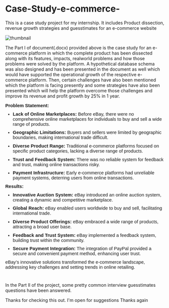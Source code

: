 # Case-Study-e-commerce-
This is a case study project for my internship. It includes Product dissection, revenue growth strategies and guesstimates for an e-commerce website

![thumbnail](https://github.com/ANURUDRA-JENA/Travel-Hospitality-Analysis/blob/500549bb995682ff67ab594999afc9f9578fcfa9/Assets/CS%20D1.png)

The Part I of document(.docx) provided above is the case study for an e-commerce platform in which the complete product has been dissected along with its
features, impacts, realworld problems and how those problems were solved by the platform. A hypothetical database schema was also designed and 
has been presented in the document as well which would have supported the operational growth of the respective e-commerce platform.
Then, certain challenges have also been mentioned which the platform is facing presently and some strategies have also been presented which will help
the platform overcome those challenges and improve its revenue and profit growth by 25% in 1 year.

<p style='margin-top:0in;margin-right:0in;margin-bottom:8.0pt;margin-left:0in;font-size:11.0pt;font-family:"Calibri",sans-serif;'><strong>Problem Statement:</strong></p>
<ul style="margin-bottom:0in;margin-top:0in;" type="disc">
    <li style='margin-top:0in;margin-right:0in;margin-bottom:8.0pt;margin-left:0in;font-size:11.0pt;font-family:"Calibri",sans-serif;'><strong>Lack of Online Marketplaces:</strong> Before eBay, there were no comprehensive online marketplaces for individuals to buy and sell a wide range of products.</li>
    <li style='margin-top:0in;margin-right:0in;margin-bottom:8.0pt;margin-left:0in;font-size:11.0pt;font-family:"Calibri",sans-serif;'><strong>Geographic Limitations:</strong> Buyers and sellers were limited by geographic boundaries, making international trade difficult.</li>
    <li style='margin-top:0in;margin-right:0in;margin-bottom:8.0pt;margin-left:0in;font-size:11.0pt;font-family:"Calibri",sans-serif;'><strong>Diverse Product Range:</strong> Traditional e-commerce platforms focused on specific product categories, lacking a diverse range of products.</li>
    <li style='margin-top:0in;margin-right:0in;margin-bottom:8.0pt;margin-left:0in;font-size:11.0pt;font-family:"Calibri",sans-serif;'><strong>Trust and Feedback System:</strong> There was no reliable system for feedback and trust, making online transactions risky.</li>
    <li style='margin-top:0in;margin-right:0in;margin-bottom:8.0pt;margin-left:0in;font-size:11.0pt;font-family:"Calibri",sans-serif;'><strong>Payment Infrastructure:</strong> Early e-commerce platforms had unreliable payment systems, deterring users from online transactions.</li>
</ul>
<p style='margin-top:0in;margin-right:0in;margin-bottom:8.0pt;margin-left:0in;font-size:11.0pt;font-family:"Calibri",sans-serif;'><strong>Results:</strong></p>
<ul style="margin-bottom:0in;margin-top:0in;" type="disc">
    <li style='margin-top:0in;margin-right:0in;margin-bottom:8.0pt;margin-left:0in;font-size:11.0pt;font-family:"Calibri",sans-serif;'><strong>Innovative Auction System:</strong> eBay introduced an online auction system, creating a dynamic and competitive marketplace.</li>
    <li style='margin-top:0in;margin-right:0in;margin-bottom:8.0pt;margin-left:0in;font-size:11.0pt;font-family:"Calibri",sans-serif;'><strong>Global Reach:</strong> eBay enabled users worldwide to buy and sell, facilitating international trade.</li>
    <li style='margin-top:0in;margin-right:0in;margin-bottom:8.0pt;margin-left:0in;font-size:11.0pt;font-family:"Calibri",sans-serif;'><strong>Diverse Product Offerings:</strong> eBay embraced a wide range of products, attracting a broad user base.</li>
    <li style='margin-top:0in;margin-right:0in;margin-bottom:8.0pt;margin-left:0in;font-size:11.0pt;font-family:"Calibri",sans-serif;'><strong>Feedback and Trust System:</strong> eBay implemented a feedback system, building trust within the community.</li>
    <li style='margin-top:0in;margin-right:0in;margin-bottom:8.0pt;margin-left:0in;font-size:11.0pt;font-family:"Calibri",sans-serif;'><strong>Secure Payment Integration:</strong> The integration of PayPal provided a secure and convenient payment method, enhancing user trust.</li>
</ul>
<p style='margin-top:0in;margin-right:0in;margin-bottom:8.0pt;margin-left:0in;font-size:11.0pt;font-family:"Calibri",sans-serif;'>eBay&rsquo;s innovative solutions transformed the e-commerce landscape, addressing key challenges and setting trends in online retailing.</p>
<p style='margin-top:0in;margin-right:0in;margin-bottom:8.0pt;margin-left:0in;font-size:11.0pt;font-family:"Calibri",sans-serif;'>&nbsp;</p>

In the Part II of the project, some pretty common interview guesstimates questions have been answered.

Thanks for checking this out.
I'm open for suggestions
Thanks again

